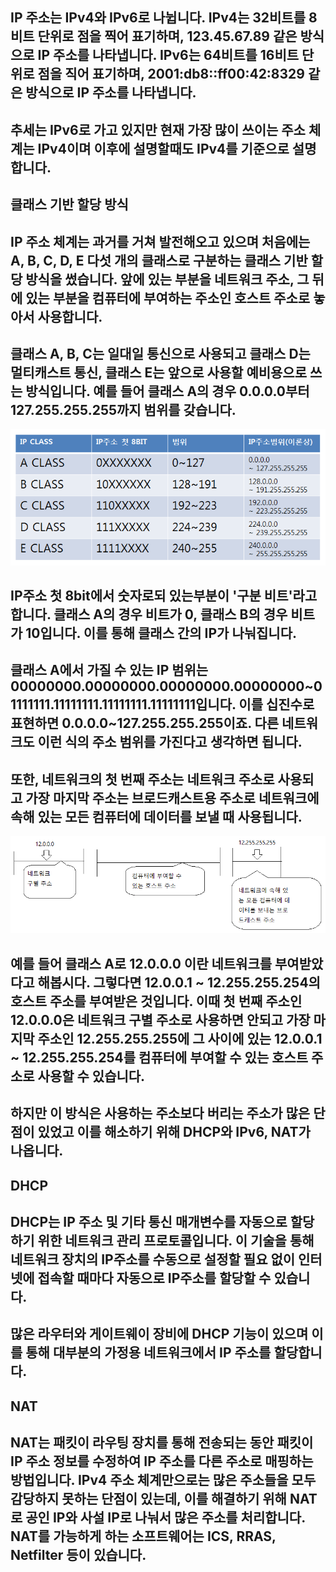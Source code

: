 ## IP 주소는 IPv4와 IPv6로 나뉩니다. IPv4는 32비트를 8비트 단위로 점을 찍어 표기하며, 123.45.67.89 같은 방식으로 IP 주소를 나타냅니다. IPv6는 64비트를 16비트 단위로 점을 직어 표기하며, 2001:db8::ff00:42:8329 같은 방식으로 IP 주소를 나타냅니다.
## 추세는 IPv6로 가고 있지만 현재 가장 많이 쓰이는 주소 체계는 IPv4이며 이후에 설명할때도 IPv4를 기준으로 설명합니다.

## 클래스 기반 할당 방식
## IP 주소 체계는 과거를 거쳐 발전해오고 있으며 처음에는 A, B, C, D, E 다섯 개의 클래스로 구분하는 클래스 기반 할당 방식을 썼습니다. 앞에 있는 부분을 네트워크 주소, 그 뒤에 있는 부분을 컴퓨터에 부여하는 주소인 호스트 주소로 놓아서 사용합니다.
## 클래스 A, B, C는 일대일 통신으로 사용되고 클래스 D는 멀티캐스트 통신, 클래스 E는 앞으로 사용할 예비용으로 쓰는 방식입니다. 예를 들어 클래스 A의 경우 0.0.0.0부터 127.255.255.255까지 범위를 갖습니다.

![IP](IP.png)
## IP주소 첫 8bit에서 숫자로되 있는부분이 '구분 비트'라고 합니다. 클래스 A의 경우 비트가 0, 클래스 B의 경우 비트가 10입니다. 이를 통해 클래스 간의 IP가 나눠집니다.
## 클래스 A에서 가질 수 있는 IP 범위는 00000000.00000000.00000000.00000000~01111111.11111111.11111111.11111111입니다. 이를 십진수로 표현하면 0.0.0.0~127.255.255.255이죠. 다른 네트워크도 이런 식의 주소 범위를 가진다고 생각하면 됩니다.
## 또한, 네트워크의 첫 번째 주소는 네트워크 주소로 사용되고 가장 마지막 주소는 브로드캐스트용 주소로 네트워크에 속해 있는 모든 컴퓨터에 데이터를 보낼 때 사용됩니다.

![네트워크 주소](네트워크%20주소와%20브로드캐스트용%20주소.png)
## 예를 들어 클래스 A로 12.0.0.0 이란 네트워크를 부여받았다고 해봅시다. 그렇다면 12.0.0.1 ~ 12.255.255.254의 호스트 주소를 부여받은 것입니다. 이때 첫 번째 주소인 12.0.0.0은 네트워크 구별 주소로 사용하면 안되고 가장 마지막 주소인 12.255.255.255에 그 사이에 있는 12.0.0.1 ~ 12.255.255.254를 컴퓨터에 부여할 수 있는 호스트 주소로 사용할 수 있습니다.
## 하지만 이 방식은 사용하는 주소보다 버리는 주소가 많은 단점이 있었고 이를 해소하기 위해 DHCP와 IPv6, NAT가 나옵니다.

## DHCP
## DHCP는 IP 주소 및 기타 통신 매개변수를 자동으로 할당하기 위한 네트워크 관리 프로토콜입니다. 이 기술을 통해 네트워크 장치의 IP주소를 수동으로 설정할 필요 없이 인터넷에 접속할 때마다 자동으로 IP주소를 할당할 수 있습니다.
## 많은 라우터와 게이트웨이 장비에 DHCP 기능이 있으며 이를 통해 대부분의 가정용 네트워크에서 IP 주소를 할당합니다.

## NAT
## NAT는 패킷이 라우팅 장치를 통해 전송되는 동안 패킷이 IP 주소 정보를 수정하여 IP 주소를 다른 주소로 매핑하는 방법입니다. IPv4 주소 체계만으로는 많은 주소들을 모두 감당하지 못하는 단점이 있는데, 이를 해결하기 위해 NAT로 공인 IP와 사설 IP로 나눠서 많은 주소를 처리합니다. NAT를 가능하게 하는 소프트웨어는 ICS, RRAS, Netfilter 등이 있습니다.